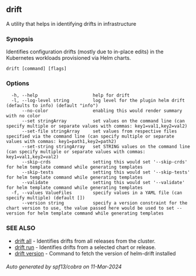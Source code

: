 ## drift

A utility that helps in identifying drifts in infrastructure

### Synopsis

Identifies configuration drifts (mostly due to in-place edits) in the Kubernetes workloads provisioned via Helm charts.

```
drift [command] [flags]
```

### Options

```
  -h, --help                     help for drift
  -l, --log-level string         log level for the plugin helm drift (defaults to info) (default "info")
      --no-color                 enabling this would render summary with no color
      --set stringArray          set values on the command line (can specify multiple or separate values with commas: key1=val1,key2=val2)
      --set-file stringArray     set values from respective files specified via the command line (can specify multiple or separate values with commas: key1=path1,key2=path2)
      --set-string stringArray   set STRING values on the command line (can specify multiple or separate values with commas: key1=val1,key2=val2)
      --skip-crds                setting this would set '--skip-crds' for helm template command while generating templates
      --skip-tests               setting this would set '--skip-tests' for helm template command while generating templates
      --validate                 setting this would set '--validate' for helm template command while generating templates
  -f, --values ValueFiles        specify values in a YAML file (can specify multiple) (default [])
      --version string           specify a version constraint for the chart version to use, the value passed here would be used to set --version for helm template command while generating templates
```

### SEE ALSO

* [drift all](drift_all.md)	 - Identifies drifts from all releases from the cluster.
* [drift run](drift_run.md)	 - Identifies drifts from a selected chart or release.
* [drift version](drift_version.md)	 - Command to fetch the version of helm-drift installed

###### Auto generated by spf13/cobra on 11-Mar-2024
